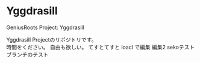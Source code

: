 # Yggdrasill
GeniusRoots Project: Yggdrasill

Yggdrasill Projectのリポジトリです。  
時間をください。
自由も欲しい。
てすとてすと
loacl で編集
編集2
sekoテスト
ブランチのテスト
